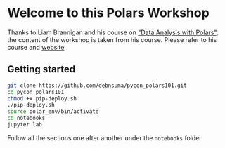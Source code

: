 # Welcome to this Polars Workshop

Thanks to Liam Brannigan and his course on ["Data Analysis with Polars"](https://www.udemy.com/course/data-analysis-with-polars/), the content of the workshop is taken from his course. Please refer to his course and [website](https://braaannigan.github.io/)  

## Getting started

```bash
git clone https://github.com/debnsuma/pycon_polars101.git
cd pycon_polars101
chmod +x pip-deploy.sh
./pip-deploy.sh
source polar_env/bin/activate
cd notebooks
jupyter lab
```

Follow all the sections one after another under the `notebooks` folder 
